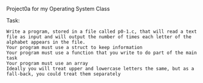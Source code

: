 Project0a for my Operating System Class

Task:

    Write a program, stored in a file called p0-1.c, that will read a text file as input and will output the number of times each letter of the alphabet appears in the file.
    Your program must use a struct to keep information
    Your program must use a function that you write to do part of the main task
    Your program must use an array
    Ideally you will treat upper and lowercase letters the same, but as a fall-back, you could treat them separately
